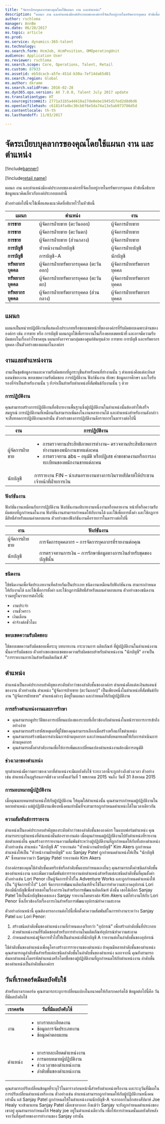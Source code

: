 ```yaml
---
title: "จัดระเบียบบุคลากรของคุณโดยใช้แผนก งาน และตำแหน่ง"
description: "แผนก งาน และตำแหน่งมีองค์ประกอบขององค์กรที่จัดเก็บอยู่ภายในทรัพยากรบุคคล หัวข้อนี้อธิบายข้อมูลแนวคิดเกี่ยวกับองค์ประกอบเหล่านี้"
author: rschloma
manager: AnnBe
ms.date: 06/20/2017
ms.topic: article
ms.prod: 
ms.service: dynamics-365-talent
ms.technology: 
ms.search.form: HcmJob, HcmPosition, OMOperatingUnit
audience: Application User
ms.reviewer: rschloma
ms.search.scope: Core, Operations, Talent, Retail
ms.custom: 87933
ms.assetid: eb5dcacb-a5fe-451d-b30a-7ef14da65d81
ms.search.region: Global
ms.author: dkrame
ms.search.validFrom: 2016-02-28
ms.dyn365.ops.version: AX 7.0.0, Talent July 2017 update
ms.translationtype: HT
ms.sourcegitcommit: 2771a31b5a4d418a27de0ebe1945d1fed2d8d6d6
ms.openlocfilehash: c61814fa4bc30cb6f6e5da74a13e5ab973706d5d
ms.contentlocale: th-th
ms.lasthandoff: 11/03/2017

---
```


# <a name="organize-your-workforce-using-departments-jobs-and-positions"></a>จัดระเบียบบุคลากรของคุณโดยใช้แผนก งาน และตำแหน่ง

[!include[banner](includes/banner.md)]

[!include[retail name](includes/retail-name.md)]


แผนก งาน และตำแหน่งมีองค์ประกอบขององค์กรที่จัดเก็บอยู่ภายในทรัพยากรบุคคล หัวข้อนี้อธิบายข้อมูลแนวคิดเกี่ยวกับองค์ประกอบเหล่านี้ 

ตัวอย่างต่อไปนี้จะใช้เพื่อแสดงแนวคิดที่อธิบายไว้ในหัวข้อนี้

|**แผนก**|**ตำแหน่ง**|**งาน**|
|---|---|---|
|**การขาย**|ผู้จัดการฝ่ายขาย (ตะวันออก)|ผู้จัดการฝ่ายขาย|
|**การขาย**|ผู้จัดการฝ่ายขาย (ตะวันตก)|ผู้จัดการฝ่ายขาย|
|**การขาย**|ผู้จัดการฝ่ายขาย (ส่วนกลาง)|ผู้จัดการฝ่ายขาย|
|**การบัญชี**|หัวหน้างานฝ่ายบัญชี|ผู้จัดการฝ่ายบัญชี|
|**การบัญชี**|การบัญชี-A|นักบัญชี|
|**ทรัพยากรบุคคล**|ผู้จัดการฝ่ายทรัพยากรบุคคล (ตะวันออก)|ผู้จัดการฝ่ายทรัพยากรบุคคล|
|**ทรัพยากรบุคคล**|ผู้จัดการฝ่ายทรัพยากรบุคคล (ตะวันตก)|ผู้จัดการฝ่ายทรัพยากรบุคคล|
|**ทรัพยากรบุคคล**|ผู้จัดการฝ่ายทรัพยากรบุคคล (ส่วนกลาง)|ผู้จัดการฝ่ายทรัพยากรบุคคล|

 
 <a name="departments"></a>แผนก
------------

แผนกเป็นหน่วยปฏิบัติงานที่แสดงถึงประเภทหรือขอบเขตหน้าที่ขององค์กรที่รับผิดชอบเฉพาะด้านขององค์กร เช่น การขาย หรือ การบัญชี แผนกถูกใช้เพื่อรายงานในเรื่องขอบเขตหน้าที่ และอาจมีความรับผิดชอบในเรื่องกำไรขาดทุน แผนกยังอาจรวมกลุ่มของศูนย์ต้นทุนด้วย การขาย การบัญชี และทรัพยากรบุคคล เป็นตัวอย่างของแผนกในองค์กร

## <a name="jobs-and-positions"></a> งานและตำแหน่งงาน
งานเป็นชุดข้อมูลงานและความรับผิดชอบที่ถูกระบุขึ้นสำหรับคนที่ทำงานนั้น ๆ ตำแหน่งคือแต่ละอินสแตนซ์ของงาน ขอบเขตความรับผิดชอบ การปฏิบัติงาน ฟังก์ชันงาน ทักษะ ข้อมูลการศึกษา และใบรับรองที่จำเป็นสำหรับงานนั้น ๆ ยังจำเป็นสำหรับตำแหน่งที่สัมพันธ์กับงานนั้น ๆ ด้วย
### <a name="job-tasks"></a>การปฏิบัติงาน

คุณสามารถสร้างการปฏิบัติงานที่อธิบายงานพื้นฐานซึ่งผู้ปฏิบัติงานในตำแหน่งนั้นต้องทำให้เสร็จสมบูรณ์ การปฏิบัติงานที่เหมือนกันสามารถเพิ่มลงในงานหลายงานได้ และตำแหน่งสำหรับงานดังกล่าวจะสืบทอดการปฏิบัติงานเหล่านั้น ตัวอย่างของการปฏิบัติงานคือรายการในตารางต่อไปนี้

<table>
<thead>
<tr class="header">
<th>งาน</th>
<th>การปฏิบัติงาน</th>
</tr>
</thead>
<tbody>
<tr class="odd">
<td>ผู้จัดการฝ่ายขาย</td>
<td><ul>
<li><span class="input">การตรวจทานประสิทธิภาพการทำงาน</span>– ตรวจทานประสิทธิภาพการทำงานของพนักงานขายแต่ละคน</li>
<li><span class="input">การตรวจทาน abs</span> – อนุมัติ หรือปฏิเสธ คำขอขาดงานหรือการลงทะเบียนของพนักงานขายแต่ละคน</li>
</ul></td>
</tr>
<tr class="even">
<td>นักบัญชี</td>
<td><span class="input">การรายงาน FIN</span> – นำเสนอรายงานทางการเงินรายสัปดาห์ให้ประธานเจ้าหน้าที่ฝ่ายการเงิน</td>
</tr>
</tbody>
</table>

### <a name="job-functions"></a>ฟังก์ชันงาน

ฟังก์ชันงานเหมือนกับการปฏิบัติงาน ฟังก์ชันงานอธิบายงานหนึ่งงานหรือหลายงาน หน้าที่หรือความรับผิดชอบที่ถูกกำหนดในงาน ฟังก์ชันงานสามารถกำหนดให้กับงานได้ และใช้เพื่อการตั้งค่า และใช้กฎการมีสิทธิ์สำหรับแผนค่าตอบแทน ตัวอย่างของฟังก์ชันงานคือรายการในตารางต่อไปนี้

| งาน           | ฟังก์ชันงาน                                                |
|---------------|-------------------------------------------------------------|
| ผู้จัดการฝ่ายขาย | การจัดการบุคคลากร – การจัดการบุคลากรที่รายงานต่อคุณ               |
| นักบัญชี    | การตรวจทานการเงิน – การรักษาข้อมูลทางการเงินสำหรับชุดของบัญชีนั้น |

### <a name="job-types"></a>ชนิดงาน

ใช้ชนิดงานเพื่อจัดประเภทงานที่คล้ายกันเป็นประเภท ชนิดงานเหมือนกับฟังก์ชันงาน สามารถกำหนดให้กับงานได้ และใช้เพื่อการตั้งค่า และใช้กฎการมีสิทธิ์สำหรับแผนค่าตอบแทน ตัวอย่างของชนิดงานรวมอยู่ในรายการต่อไปนี้:
-   งานประจำ
-   งานชั่วคราว
-   เงินเดือน
-   ค่าจ้างต่อชั่วโมง

### <a name="areas-of-responsibility"></a>ขอบเขตความรับผิดชอบ

ใช้ขอบเขตความรับผิดชอบเพื่อระบุ บทบาทงาน กระบวนการ ผลิตภัณฑ์ ที่ผู้ปฏิบัติงานในตำแหน่งงานนั้นควรรับผิดชอบ ตัวอย่างของขอบเขตของความรับผิดชอบสำหรับตำแหน่งงาน "นักบัญชี" อาจเป็น "การรายงานการเงินสำหรับผลิตภัณฑ์ A"

<a name="positions"></a>ตำแหน่ง
----------

ตำแหน่งเป็นองค์ประกอบสำคัญของระดับต่ำกว่าของลำดับชั้นขององค์กร ตำแหน่งคือแต่ละอินสแตนซ์ของงาน ตัวอย่างเช่น ตำแหน่ง "ผู้จัดการฝ่ายขาย (ตะวันออก)" เป็นเพียงหนึ่งในตำแหน่งที่สัมพันธ์กับงาน "ผู้จัดการฝ่ายขาย" ตำแหน่งต่างๆ มีอยู่ในแผนก และกำหนดให้กับผู้ปฏิบัติงาน
### <a name="position-creation-and-maintenance"></a>การสร้างตำแหน่งงานและการรักษา

-   คุณสามารถดูประวัติของการเปลี่ยนแปลงของระบบที่เกี่ยวข้องกับตำแหน่งในหน้ารายการการเข้าถึงอย่างง่าย
-   คุณสามารถสร้างรหัสเหตุผลที่ผู้ใช้ของคุณสามารถเลือกเมื่อสร้างหรือแก้ไขตำแหน่ง
-   คุณสามารถสร้างชนิดการดำเนินการด้านบุคลากร และกำหนดลำดับหมายเลขให้กับการดำเนินการด้านบุคลากร
-   คุณสามารถตั้งค่าลำดับงานเพื่อให้การเพิ่มและเปลี่ยนแปลงตำแหน่งงานต้องมีการอนุมัติ

### <a name="position-duration"></a>ช่วงเวลาของตำแหน่ง

ทุกตำแหน่งมีความยาวของเวลาที่ตำแหน่งจะมีผลบังคับใช้ ระยะเวลานี้จะถูกอ้างถึงช่วงเวลา ตัวอย่างเช่น ตำแหน่งในฤดูร้อนอาจมีช่วงเวลาตั้งแต่วันที่ 1 พษภาคม 2015 จนถึง วันที่ 31 สิงหาคม 2015

### <a name="worker-assignments"></a>การมอบหมายผู้ปฏิบัติงาน

เมื่อคุณมอบหมายตำแหน่งให้กับผู้ปฏิบัติงาน ให้คุณใส่ตำแหน่งนั้น คุณสามารถกำหนดผู้ปฏิบัติงานในหลายตำแหน่ง แต่ผู้ปฏิบัติงานเพียงหนึ่งคนเท่านั้นที่จะสามารถถูกกำหนดตำแหน่งได้ในเวลาเดียวกัน

### <a name="reporting-relationships"></a>ความสัมพันธ์การรายงาน

ตำแหน่งเป็นองค์ประกอบสำคัญของระดับต่ำกว่าของลำดับชั้นขององค์กร ในแบบฟอร์มตำแหน่ง คุณสามารถระบุตำแหน่งที่ตำแหน่งนั้นต้องรายงานต่อ เมื่อคุณกำหนดผู้ปฏิบัติงานไปยังตำแหน่งที่รายงานต่อตำแหน่งอื่น คุณสร้างการรายงานความสัมพันธ์ระหว่างผู้ปฏิบัติงานที่ถูกกำหนดให้กับทั้งสองตำแหน่ง ตัวอย่างเช่น ตำแหน่ง "นักบัญชี A" รายงานต่อ "หัวหน้างานฝ่ายบัญชี" Kim Akers ถูกกำหนดตำแหน่งให้เป็น "หัวหน้างานฝ่ายบัญชี" และ Sanjay Patel ถูกกำหนดตำแหน่งให้เป็น "นักบัญชี A" ซึ่งหมายความว่า Sanjay Patel รายงานต่อ Kim Akers 

ถ้าองค์กรของคุณใช้ลำดับชั้นเมทริกซ์หรือลำดับชั้นแบบกำหนดเองอื่นๆ คุณสามารถตั้งค่าชนิดลำดับชั้นของตำแหน่งงาน และเพิ่มความสัมพันธ์การรายงานต่อตำแหน่งสำหรับแต่ละชนิดลำดับชั้นที่คุณตั้งค่า ตัวอย่างเช่น Lori Penor เป็นผู้จัดการทั่วไปใน Adventure Works และถูกกำหนดตำแหน่งให้เป็น "ผู้จัดการทั่วไป" Lori จัดการการพัฒนาผลิตภัณฑ์ที่จะใช้ในการทำความสะอาดอุปกรณ์ Lori ต้องมีนักบัญชีเพื่อช่วยเธอในเรื่องการเงินสำหรับการพัฒนาผลิตภัณฑ์ ดังนั้น เธอได้เลือก Sanjay Patel ให้เป็นนักบัญชีของเธอเอง Sanjay รายงานโดยตรงต่อ Kim Akers แต่ก็ทำงานให้กับ Lori Penor ซึ่งเกี่ยวข้องกับเรื่องการเงินสำหรับการพัฒนาอุปกรณ์ทำความสะอาด 

ตัวอย่างก่อนหน้านี้ คุณต้องกรอกงานต่อไปนี้เพื่อตั้งค่าความสัมพันธ์ในการทำงานระหว่าง Sanjay Patel และ Lori Penor:
1.  สร้างชนิดลำดับชั้นของตำแหน่งงานที่กำหนดเองเรียกว่า "อุปกรณ์" เพื่อสร้างลำดับชั้นที่ประกอบด้วยตำแหน่งงานที่รับผิดชอบสำหรับการทำงานในผลิตภัณฑ์อุปกรณ์ทำความสะอาด
2.  กำหนดตำแหน่งผู้จัดการทั่วไปให้เป็นตำแหน่งที่นักบัญชี A รายงานต่อในลำดับชั้นของอุปกรณ์

ใช้ลำดับชั้นของตำแหน่งเพื่อดูโครงสร้างการรายงานของตำแหน่ง ถ้าคุณมีหลายลำดับชั้นของตำแหน่ง คุณสามารถดูลำดับชั้นสำหรับแต่ละชนิดลำดับชั้นในลำดับชั้นของตำแหน่ง นอกจากนี้ คุณยังสามารถค้นหาตำแหน่งโดยรหัสตำแหน่งหรือโดยชื่อของผู้ปฏิบัติงานที่ถูกกำหนดให้กับตำแหน่งงาน ลำดับชั้นของตำแหน่งเป็นลำดับชั้นองค์กร

## <a name="date-effective-records"></a>วันที่เรกคอร์ดมีผลบังคับใช้
สำหรับบางเรกคอร์ด คุณสามารถระบุการเปลี่ยนแปลงในอนาคตให้กับเรกคอร์ดได้ ข้อมูลต่อไปนี้คือ วันที่มีผลบังคับใช้

<table>
<thead>
<tr class="header">
<th>เรกคอร์ด</th>
<th>วันที่มีผลบังคับใช้</th>
</tr>
</thead>
<tbody>
<tr class="odd">
<td>งาน</td>
<td><ul>
<li>บางรายละเอียดงาน</li>
<li>ข้อมูลการจัดประเภทงาน</li>
<li>ข้อมูลค่าตอบแทน</li>
</ul></td>
</tr>
<tr class="even">
<td>ตำแหน่ง</td>
<td><ul>
<li>บางรายละเอียดตำแหน่งงาน</li>
<li>การมอบหมายผู้ปฏิบัติงาน</li>
<li>ช่วงเวลาของตำแหน่งงาน</li>
<li>ลำดับชั้นของตำแหน่งงาน</li>
</ul></td>
</tr>
</tbody>
</table>

คุณสามารถปรับเปลี่ยนข้อมูลที่ระบุไว้ในตารางก่อนหน้านี้สำหรับตำแหน่งหรืองาน และระบุวันที่มีผลในการปรับเปลี่ยนตำแหน่งหรืองาน ตัวอย่างเช่น ตำแหน่งสามารถถูกกำหนดให้กับผู้ปฏิบัติงานหนึ่งคนเท่านั้น แต่ Sanjay Patel ถูกกำหนดให้ในตำแหน่งงานนักบัญชี-A จะลาออกในอีกสองสัปดาห์ Joe Healy จะเข้ามาแทน Sanjay Patel เมื่อเขาลาออก ถึงแม้ว่า Sanjay จะยังถูกกำหนดตำแหน่งของเขาอยู่ คุณสามารถกำหนดให้ Healy joe อยู่ในตำแหน่งเดียวกัน เพื่อให้การกำหนดนั้นผลบังคับหลังจากวันที่สุดท้ายของการทำงานของ Sanjay เท่านั้น






